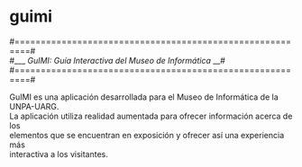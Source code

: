 # guimi
#=========================================================#    
#___ _GuIMI: Guía Interactiva del Museo de Informática_ __#    
#=========================================================#    

GuIMI es una aplicación desarrollada para el Museo de Informática de la UNPA-UARG.  
La aplicación utiliza realidad aumentada para ofrecer información acerca de los  
elementos que se encuentran en exposición y ofrecer así una experiencia más   
interactiva a los visitantes.   
